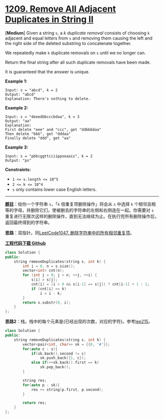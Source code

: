 # [1209. Remove All Adjacent Duplicates in String II](https://leetcode.com/problems/remove-all-adjacent-duplicates-in-string-ii/)

[**Medium**] Given a string `s`, a *k* *duplicate removal* consists of choosing `k` adjacent and equal letters from `s` and removing them causing the left and the right side of the deleted substring to concatenate together.

We repeatedly make `k` duplicate removals on `s` until we no longer can.

Return the final string after all such duplicate removals have been made.

It is guaranteed that the answer is unique.



**Example 1:**

```
Input: s = "abcd", k = 2
Output: "abcd"
Explanation: There's nothing to delete.
```

**Example 2:**

```
Input: s = "deeedbbcccbdaa", k = 3
Output: "aa"
Explanation:
First delete "eee" and "ccc", get "ddbbbdaa"
Then delete "bbb", get "dddaa"
Finally delete "ddd", get "aa"
```

**Example 3:**

```
Input: s = "pbbcggttciiippooaais", k = 2
Output: "ps"
```



**Constraints:**

- `1 <= s.length <= 10^5`
- `2 <= k <= 10^4`
- `s` only contains lower case English letters.

-----

**[题目](https://leetcode-cn.com/problems/remove-all-adjacent-duplicates-in-string-ii/)**：给你一个字符串 `s`，「`k` 倍重复项删除操作」将会从 `s` 中选择 `k` 个相邻且相等的字母，并删除它们，使被删去的字符串的左侧和右侧连在一起。你需要对 `s` 重复进行无限次这样的删除操作，直到无法继续为止。在执行完所有删除操作后，返回最终得到的字符串。

**思路**：双指针。同[LeetCode1047. 删除字符串中的所有相邻重复项](https://blog.csdn.net/grllery/article/details/103542744)。

[**工程代码下载 Github**](https://github.com/shenkh/leetcode)

```cpp
class Solution {
public:
    string removeDuplicates(string s, int k) {
        int i = 0, n = s.size();
        vector<int> cnt(n);
        for (int j = 0; j < n; ++j, ++i) {
            s[i] = s[j];
            cnt[i] = (i > 0 && s[i-1] == s[j]) ? cnt[i-1] + 1 : 1;
            if (cnt[i] == k)
                i = i - k;
        }
        return s.substr(0, i);
    }
};
```

**思路2**：栈。栈中的每个元素是{已经出现的次数，对应的字符}。参考[lee215](https://leetcode.com/problems/remove-all-adjacent-duplicates-in-string-ii/discuss/392933/JavaC%2B%2BPython-Two-Pointers-and-Stack-Solution)。

```cpp
class Solution {
public:
    string removeDuplicates(string s, int k) {
        vector<pair<int, char>> sk = {{0, '#'}};
        for(auto c : s){
            if(sk.back().second != c)
                sk.push_back({1, c});
            else if(++sk.back().first == k)
                sk.pop_back();
        }

        string res;
        for(auto p : sk){
            res += string(p.first, p.second);
        }

        return res;
    }
};
```
